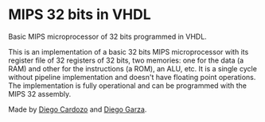 # MIPS 32 bits in VHDL
Basic MIPS microprocessor of 32 bits programmed in VHDL.

This is an implementation of a basic 32 bits MIPS microprocessor with its register file of 32 registers of 32 bits, two memories: one for the data (a RAM) and other for the instructions (a ROM), an ALU, etc.
It is a single cycle without pipeline implementation and doesn't have floating point operations.
The implementation is fully operational and can be programmed with the MIPS 32 assembly.

Made by [Diego Cardozo](https://github.com/diegocardozo97) and [Diego Garza](https://github.com/chhcd).
